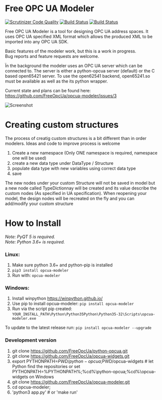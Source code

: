 Free OPC UA Modeler
===================


[![Scrutinizer Code Quality](https://scrutinizer-ci.com/g/FreeOpcUa/opcua-modeler/badges/quality-score.png?b=master)](https://scrutinizer-ci.com/g/FreeOpcUa/opcua-modeler/?branch=master)
[![Build Status](https://travis-ci.org/FreeOpcUa/opcua-modeler.svg?branch=master)](https://travis-ci.org/FreeOpcUa/opcua-modeler)
[![Build Status](https://travis-ci.org/FreeOpcUa/opcua-widgets.svg?branch=master)](https://travis-ci.org/FreeOpcUa/opcua-widgets)


Free OPC UA Modeler is a tool for designing OPC UA address spaces. It uses OPC UA specified XML format which allows the produced XML to be imported into any OPC UA SDK.

Basic features of the modeler work, but this is a work in progress.   
Bug reports and feature requests are welcome.

Ïn the background the modeler uses an OPC UA server which can be connected to. The server is either a python-opcua server (default) or the C based open65421 server. To use the open62541 backend, open65241.so must be available as well as the its python wrapper.

Current state and plans can be found here: https://github.com/FreeOpcUa/opcua-modeler/issues/3

![Screenshot](/screenshot.png?raw=true "Screenshot")

# Creating custom structures

The process of creatig custom structures is a bit different than in order modelers. Ideas and code to improve process is welcome

1. Create a new namespace (Only ONE namespace is required, namespace one will be used) 
2. create a new data type under DataType /  Structure
3. populate data type with new variables using correct data type
4. save

The new nodes under your custom Structure will not be saved in model but a new node called TypeDictionnay will be created and its value describe the custom nodes (As specified in UA specification). When reopening your model, the design nodes will be recreated on the fly and you can add/modify your custom structure

# How to Install  

*Note: PyQT 5 is required.*  
*Note: Python 3.6+ is required.*

### Linux:

1. Make sure python 3.6+ and python-pip is installed  
2. `pip3 install opcua-modeler`  
4. Run with: `opcua-modeler`  
  
### Windows:  

1. Install winpython https://winpython.github.io/  
2. Use pip to install opcua-modeler: `pip install opcua-modeler`  
3. Run via the script pip created: `YOUR_INSTALL_PATH\Python\Python35Python\Python35-32\Scripts\opcua-modeler.exe`  

To update to the latest release run: `pip install opcua-modeler --upgrade`

### Development version
1. git clone https://github.com/FreeOpcUa/python-opcua.git 
2. git clone https://github.com/FreeOpcUa/opcua-widgets.git
3. export PYTHONPATH=$PWD/python-opcua;$PWD/opcua-widgets  # let Python find the repositories
or set PYTHONPATH=%PYTHONPATH%;%cd%\python-opcua;%cd%\opcua-widgets on Windows
4. git clone https://github.com/FreeOpcUa/opcua-modeler.git 
5. cd opcua-modeler;
6. 'python3 app.py' # or 'make run'

